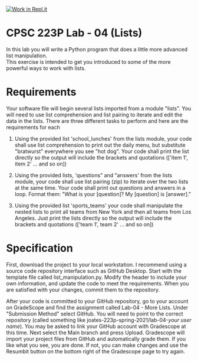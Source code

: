 [![Work in Repl.it](https://classroom.github.com/assets/work-in-replit-14baed9a392b3a25080506f3b7b6d57f295ec2978f6f33ec97e36a161684cbe9.svg)](https://classroom.github.com/online_ide?assignment_repo_id=7024516&assignment_repo_type=AssignmentRepo)
# CPSC 223P Lab - 04 (Lists)

In this lab you will write a Python program that does a little more advanced list manipulation.  
This exercise is intended to get you introduced to some of the more powerful ways to work with lists.

# Requirements

Your software file will begin several lists imported from a module "lists". 
You will need to use list comprehension and list pairing to iterate and edit the
data in the lists.  There are three different tasks to perform and here are the
requirements for each

1. Using the provided list 'school_lunches' from the lists module, your code shall use list
comprehension to print out the daily menu, but substitute "bratwurst" everywhere
you see "hot dog". Your code shall print the list directly so the output will include the 
brackets and quotations (['item 1', item 2' ... and so on])

2. Using the provided lists, 'questions" and "answers' from the lists module, your code shall use 
list pairing (zip) to iterate over the two lists at the same time.  Your code shall print out 
questions and answers in a loop. Format them: "What is your [question]? My [question] is [answer]."
  
3. Using the provided list 'sports_teams' your code shall manipulate the nested lists 
to print all teams from New York and then all teams from Los Angeles.  Just print the lists 
directly so the output will include the brackets and quotations (['team 1', team 2' ... and so on])

# Specification

First, download the project to your local workstation.  I recommend using a source code repository interface such as GitHub Desktop. Start with the template file called list_manipulation.py. Modify the header to include your own information, and update the code to meet the requirements. When you are satisfied with your changes, commit them to the repository.

After your code is committed to your GitHub repository, go to your account on GradeScope and find the assignment called Lab-04 - More Lists. Under "Submission Method" select GitHub. You will need to point to the correct repository (called something like joates-223p-spring-2021/lab-04-_your user name_).  You may be asked to link your GitHub account with Gradescope at this time.  Next select the Main branch and press Upload. Gradescope will import your project files from GitHub and automatically grade them.  If you like what you see, you are done.  If not, you can make changes and use the Resumbit button on the bottom right of the Gradescope page to try again.
